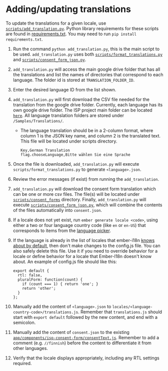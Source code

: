 # Adding/updating translations

To update the translations for a given locale, use [`scripts/add_translation.py`](https://github.com/CenterForOpenScience/isp/blob/develop/scripts/add_translation.py). Python library requirements for these scripts are found in [requirements.txt](https://github.com/CenterForOpenScience/isp/blob/develop/requirements.txt). You may need to run `pip install requirements.txt`.

1. Run the command `python add_translation.py`, this is the main script to be used. `add_translation.py` uses both [`scripts/format_translations.py`](https://github.com/CenterForOpenScience/isp/blob/develop/scripts/format_translations.py) and [`scripts/consent_form_json.py`](https://github.com/CenterForOpenScience/isp/blob/develop/scripts/consent_form_json.py).

2. `add_translation.py` will access the main google drive folder that has all the translations and list the names of directories that correspond to each language. The folder id is stored at `TRANSLATION_FOLDER_ID`.

3. Enter the desired language ID from the list shown.

3. `add_translation.py` will first download the CSV file needed for the translation from the google drive folder. Currently, each language has its own google drive folder. The ISP project main folder can be located [`here`](https://drive.google.com/drive/u/0/folders/0BxGwKGgJtw4WYVpJVllsMk84Wms). All language translation folders are stored under `/Samples/Translations/`.

    - The language translation should be in a 2-column format, where column 1 is the JSON key name, and column 2 is the translated text. This file will be located under scripts directory.
        ```
        Key,German Translation
        flag.chooseLanguage,Bitte wählen Sie eine Sprache
        ```
  
4. Once the file is downloaded, `add_translation.py` will execute `scripts/format_translations.py` to generate `<language>.json`.

5. Review the error messages (if exist) from running the `add_translation`.

6. `add_translation.py` will download the consent form translation which can be one or more csv files. The file(s) will be located under [`scripts/consent_forms`](https://github.com/CenterForOpenScience/isp/blob/develop/scripts/consent_forms/) directory. Finally, `add_translation.py` will execute [`scripts/consent_form_json.py`](https://github.com/CenterForOpenScience/isp/blob/develop/scripts/consent_form_json.py/), which will combine the contents of the files automatically into `consent.json`.

7. If a locale does not yet exist, run `ember generate locale <code>`, using either a two or four language country code (like `en` or `en-US`) that corresponds to items from the [language picker](https://github.com/CenterForOpenScience/isp/blob/1.0.23/app/components/language-picker/countries.js#L686).

8. If the language is already in the list of locales that ember-i18n [knows about by default](https://github.com/jamesarosen/ember-i18n/tree/master/addon/config), then don't make changes to the config.js file. You can  also safely delete this file. Use it if you need to override behavior for a locale or define behavior for a locale that Ember-I18n doesn't know about. An example of config.js file should like this:
    ```
    export default {
      rtl: false,
      pluralForm: function(count) {
        if (count === 1) { return 'one'; }
        return 'other';
      }
    };
    ```
9. Manually add the content of `<language>.json` to `locales/<language-country-code>/translations.js`. Remember that `translations.js` should start with `export default` followed by the new content, and end with a semicolon.

10. Manually add the content of `consent.json` to the existing [`app/components/isp-consent-form/consentText.js`](https://github.com/CenterForOpenScience/isp/blob/1.0.23/app/components/isp-consent-form/consentText.js). Remember to add a comment (e.g. `//finnish`) before the content to differentiate it from other languages.

11. Verify that the locale displays appropriately, including any RTL settings required.
